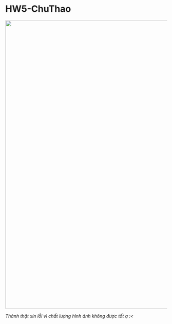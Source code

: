 # HW5-ChuThao

<img src="https://media.giphy.com/media/wfKDVargVTCzm29S2v/giphy.gif" width="900">

*Thành thật xin lỗi vì chất lượng hình ảnh không được tốt ạ :<*
